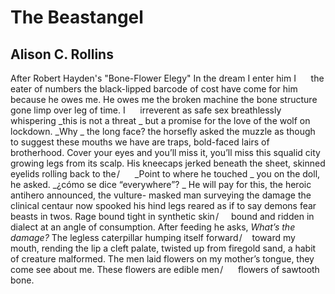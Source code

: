 # The Beastangel
## Alison C. Rollins
After Robert Hayden's "Bone-Flower Elegy"
In the dream I enter him
I      the eater of numbers
the black-lipped barcode
of cost have come for him
because he owes me. He
owes me the broken machine
the bone structure gone limp
over leg of time. I      irreverent
as safe sex breathlessly
whispering _this is not a threat
_
but a promise for the love of
the wolf on lockdown. _Why
_
the long face? the horsefly
asked the muzzle as though to
suggest these mouths we
have are traps, bold-faced lairs
of brotherhood. Cover your eyes
and you’ll miss it, you’ll miss this
squalid city growing legs from its
scalp. His kneecaps jerked beneath
the sheet, skinned eyelids rolling back
to the /      _Point to where he touched
_
you on the doll, he asked.
 _¿cómo se dice “everywhere”?
_
He will pay for this, the heroic
antihero announced, the vulture-
masked man surveying the damage
the clinical centaur now spooked
his hind legs reared as if to say
demons fear beasts in twos.
Rage bound tight in synthetic
skin /     bound and ridden in dialect
at an angle of consumption. After
feeding he asks, _What’s the damage?_
The legless caterpillar humping itself
forward /    toward my mouth, rending
the lip a cleft palate, twisted up from
firegold sand, a habit of creature
malformed. The men laid flowers
on my mother’s tongue, they come
see about me. These flowers are edible
men /      flowers of sawtooth bone.